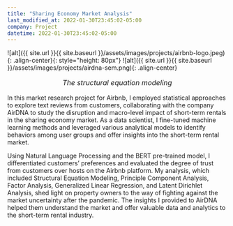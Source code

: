 ```yaml
---
title: "Sharing Economy Market Analysis"
last_modified_at: 2022-01-30T23:45:02-05:00
company: Project
datetime: 2022-01-30T23:45:02-05:00
---
```


![alt]({{ site.url }}{{ site.baseurl }}/assets/images/projects/airbnb-logo.jpeg){: .align-center}{: style="height: 80px"}
![alt]({{ site.url }}{{ site.baseurl }}/assets/images/projects/airdna-sem.png){: .align-center}
<p style="text-align: center; font-size: 16px"><i>The structural equation modeling</i></p>
In this market research project for Airbnb, I employed statistical approaches to explore text reviews from customers, collaborating with the company AirDNA to study the disruption and macro-level impact of short-term rentals in the sharing economy market. As a data scientist, I fine-tuned machine learning methods and leveraged various analytical models to identify behaviors among user groups and offer insights into the short-term rental market.

Using Natural Language Processing and the BERT pre-trained model, I differentiated customers’ preferences and evaluated the degree of trust from customers over hosts on the Airbnb platform. My analysis, which included Structural Equation Modeling, Principle Component Analysis, Factor Analysis, Generalized Linear Regression, and Latent Dirichlet Analysis, shed light on property owners to the way of fighting against the market uncertainty after the pandemic. The insights I provided to AirDNA helped them understand the market and offer valuable data and analytics to the short-term rental industry.
